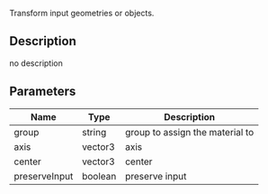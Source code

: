 Transform input geometries or objects.




## Description
no description
## Parameters

<table>
<thead>
	<tr>
		<th>Name</th>
		<th>Type</th>
		<th>Description</th>
	</tr>
</thead>
<tr>
	<td>group</td>
	<td><div class='bg-purple-800 px-2 py-px text-white rounded-sm'>string</div></td>
	<td>group to assign the material to</td>
</tr>
<tr>
	<td>axis</td>
	<td><div class='bg-blue-800 px-2 py-px text-white rounded-sm'>vector3</div></td>
	<td>axis</td>
</tr>
<tr>
	<td>center</td>
	<td><div class='bg-blue-800 px-2 py-px text-white rounded-sm'>vector3</div></td>
	<td>center</td>
</tr>
<tr>
	<td>preserveInput</td>
	<td><div class='bg-emerald-800 px-2 py-px text-white rounded-sm'>boolean</div></td>
	<td>preserve input</td>
</tr>
</table>